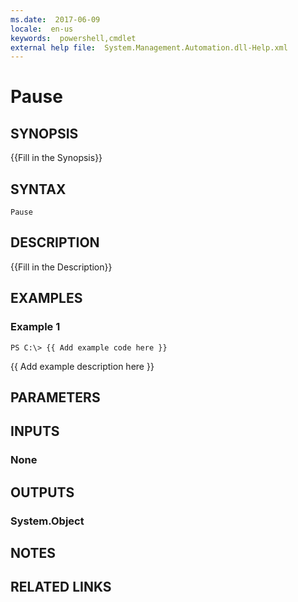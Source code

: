 ```yaml
---
ms.date:  2017-06-09
locale:  en-us
keywords:  powershell,cmdlet
external help file:  System.Management.Automation.dll-Help.xml
---
```


# Pause

## SYNOPSIS
{{Fill in the Synopsis}}

## SYNTAX

```
Pause
```

## DESCRIPTION
{{Fill in the Description}}

## EXAMPLES

### Example 1
```
PS C:\> {{ Add example code here }}
```

{{ Add example description here }}

## PARAMETERS

## INPUTS

### None


## OUTPUTS

### System.Object

## NOTES

## RELATED LINKS

